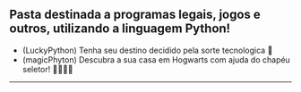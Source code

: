 ## Pasta destinada a programas legais, jogos e outros, utilizando a linguagem Python!

*  (LuckyPython)  Tenha seu destino decidido pela sorte tecnologica 🤖
*  (magicPhyton)  Descubra a sua casa em Hogwarts com ajuda do chapéu seletor! 🧙🏻‍♂️✨

 ----------------------
